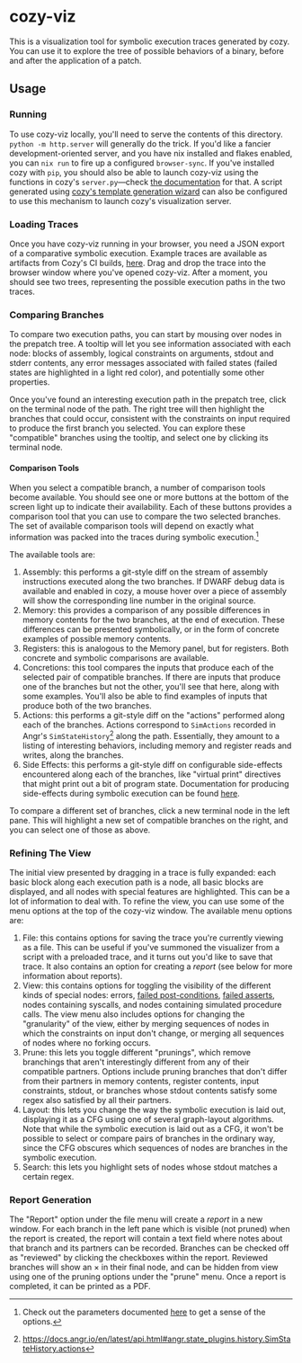 # cozy-viz

This is a visualization tool for symbolic execution traces generated by cozy.
You can use it to explore the tree of possible behaviors of a binary, before
and after the application of a patch.

## Usage

### Running

To use cozy-viz locally, you'll need to serve the contents of this directory.
`python -m http.server` will generally do the trick. If you'd like a fancier
development-oriented server, and you have nix installed and flakes enabled, you
can `nix run` to fire up a configured `browser-sync`. If you've installed cozy
with `pip`, you should also be able to launch cozy-viz using the functions in
cozy's `server.py`—check [the
documentation](https://draperlaboratory.github.io/cozy/launchingavisualization.html)
for that. A script generated using [cozy's template generation
wizard](..#template-wizard) can also be configured to use this mechanism to
launch cozy's visualization server.

### Loading Traces

Once you have cozy-viz running in your browser, you need a JSON export of
a comparative symbolic execution. Example traces are available as artifacts
from Cozy's CI builds,
[here](https://github.com/draperlaboratory/cozy/actions/). Drag and drop the
trace into the browser window where you've opened cozy-viz. After a moment, you
should see two trees, representing the possible execution paths in the two
traces.

### Comparing Branches

To compare two execution paths, you can start by mousing over nodes in the
prepatch tree. A tooltip will let you see information associated with each
node: blocks of assembly, logical constraints on arguments, stdout and stderr
contents, any error messages associated with failed states (failed states are
highlighted in a light red color), and potentially some other properties.

Once you've found an interesting execution path in the prepatch tree, click on
the terminal node of the path. The right tree will then highlight the branches
that could occur, consistent with the constraints on input required to produce
the first branch you selected. You can explore these "compatible" branches
using the tooltip, and select one by clicking its terminal node.

#### Comparison Tools

When you select a compatible branch, a number of comparison tools become
available. You should see one or more buttons at the bottom of the screen light
up to indicate their availability. Each of these buttons provides a comparison
tool that you can use to compare the two selected branches. The set of
available comparison tools will depend on exactly what information was packed
into the traces during symbolic execution.[^1]

[^1]: Check out the parameters documented
    [here](https://draperlaboratory.github.io/cozy/autoapi/cozy/execution_graph/index.html#cozy.execution_graph.dump_comparison)
    to get a sense of the options.

The available tools are:

1. Assembly: this performs a git-style diff on the stream of assembly
   instructions executed along the two branches. If DWARF debug data is
   available and enabled in cozy, a mouse hover over a piece of assembly will
   show the corresponding line number in the original source.
2. Memory: this provides a comparison of any possible differences in memory
   contents for the two branches, at the end of execution. These differences
   can be presented symbolically, or in the form of concrete examples of
   possible memory contents.
3. Registers: this is analogous to the Memory panel, but for registers. Both
   concrete and symbolic comparisons are available.
4. Concretions: this tool compares the inputs that produce each of the selected
   pair of compatible branches. If there are inputs that produce one of the
   branches but not the other, you'll see that here, along with some examples.
   You'll also be able to find examples of inputs that produce both of the two
   branches.
5. Actions: this performs a git-style diff on the "actions" performed along
   each of the branches. Actions correspond to `SimActions` recorded in Angr's
   `SimStateHistory`[^2] along the path. Essentially, they amount to a listing
   of interesting behaviors, including memory and register reads and writes,
   along the branches.
6. Side Effects: this performs a git-style diff on configurable side-effects
   encountered along each of the branches, like "virtual print" directives that
   might print out a bit of program state. Documentation for producing
   side-effects during symbolic execution can be found
   [here](https://draperlaboratory.github.io/cozy/sideeffects.html).

[^2]: https://docs.angr.io/en/latest/api.html#angr.state_plugins.history.SimStateHistory.actions

To compare a different set of branches, click a new terminal node in the left
pane. This will highlight a new set of compatible branches on the right, and
you can select one of those as above.

### Refining The View

The initial view presented by dragging in a trace is fully expanded: each basic
block along each execution path is a node, all basic blocks are displayed, and
all nodes with special features are highlighted. This can be a lot of
information to deal with. To refine the view, you can use some of the menu
options at the top of the cozy-viz window. The available menu options are:

1. File: this contains options for saving the trace you're currently viewing as
   a file. This can be useful if you've summoned the visualizer from a script
   with a preloaded trace, and it turns out you'd like to save that trace. It
   also contains an option for creating a *report* (see below for more
   information about reports).
2. View: this contains options for toggling the visibility of the different
   kinds of special nodes: errors, [failed
   post-conditions](https://draperlaboratory.github.io/cozy/autoapi/cozy/directive/index.html#cozy.directive.Postcondition),
   [failed
   asserts](https://draperlaboratory.github.io/cozy/autoapi/cozy/directive/index.html#cozy.directive.Assert),
   nodes containing syscalls, and nodes containing simulated procedure calls.
   The view menu also includes options for changing the "granularity" of the
   view, either by merging sequences of nodes in which the constraints on input
   don't change, or merging all sequences of nodes where no forking occurs.
3. Prune: this lets you toggle different "prunings", which remove branchings
   that aren't interestingly different from any of their compatible partners.
   Options include pruning branches that don't differ from their partners in
   memory contents, register contents, input constraints, stdout, or branches
   whose stdout contents satisfy some regex also satisfied by all their
   partners.
4. Layout: this lets you change the way the symbolic execution is laid out,
   displaying it as a CFG using one of several graph-layout algorithms. Note
   that while the symbolic execution is laid out as a CFG, it won't be possible
   to select or compare pairs of branches in the ordinary way, since the CFG
   obscures which sequences of nodes are branches in the symbolic execution.
5. Search: this lets you highlight sets of nodes whose stdout matches a certain
   regex.

### Report Generation

The "Report" option under the file menu will create a *report* in a new window.
For each branch in the left pane which is visible (not pruned) when the report
is created, the report will contain a text field where notes about that branch
and its partners can be recorded. Branches can be checked off as "reviewed" by
clicking the checkboxes within the report. Reviewed branches will show an × in
their final node, and can be hidden from view using one of the pruning options
under the "prune" menu. Once a report is completed, it can be printed as a PDF.
